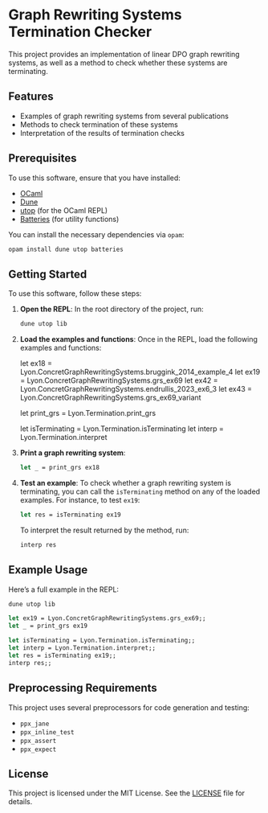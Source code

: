 # Graph Rewriting Systems Termination Checker

This project provides an implementation of linear DPO graph rewriting systems, as well as a method to check whether these systems are terminating.

## Features

- Examples of graph rewriting systems from several publications
- Methods to check termination of these systems
- Interpretation of the results of termination checks

## Prerequisites

To use this software, ensure that you have installed:

- [OCaml](https://ocaml.org/)
- [Dune](https://dune.build/)
- [utop](https://github.com/diml/utop) (for the OCaml REPL)
- [Batteries](https://github.com/ocaml-batteries-team/batteries-included) (for utility functions)

You can install the necessary dependencies via `opam`:

```bash
opam install dune utop batteries
```

## Getting Started

To use this software, follow these steps:

1. **Open the REPL**:
   In the root directory of the project, run:

   ```bash
   dune utop lib
   ```
2. **Load the examples and functions**:
   Once in the REPL, load the following examples and functions:

   let ex18 = Lyon.ConcretGraphRewritingSystems.bruggink_2014_example_4
   let ex19 = Lyon.ConcretGraphRewritingSystems.grs_ex69
   let ex42 = Lyon.ConcretGraphRewritingSystems.endrullis_2023_ex6_3
   let ex43 = Lyon.ConcretGraphRewritingSystems.grs_ex69_variant

   let print_grs = Lyon.Termination.print_grs

   let isTerminating = Lyon.Termination.isTerminating
   let interp = Lyon.Termination.interpret
3. **Print a graph rewriting system**:

   ```ocaml
   let _ = print_grs ex18
   ```
4. **Test an example**:
   To check whether a graph rewriting system is terminating, you can call the `isTerminating` method on any of the loaded examples. For instance, to test `ex19`:

   ```ocaml
   let res = isTerminating ex19
   ```

   To interpret the result returned by the method, run:

   ```ocaml
   interp res
   ```

## Example Usage

Here’s a full example in the REPL:

```ocaml
dune utop lib
```

```ocaml
let ex19 = Lyon.ConcretGraphRewritingSystems.grs_ex69;;
let _ = print_grs ex19

let isTerminating = Lyon.Termination.isTerminating;;
let interp = Lyon.Termination.interpret;;
let res = isTerminating ex19;;
interp res;;
```

## Preprocessing Requirements

This project uses several preprocessors for code generation and testing:

- `ppx_jane`
- `ppx_inline_test`
- `ppx_assert`
- `ppx_expect`

## License

This project is licensed under the MIT License. See the [LICENSE](LICENSE) file for details.
